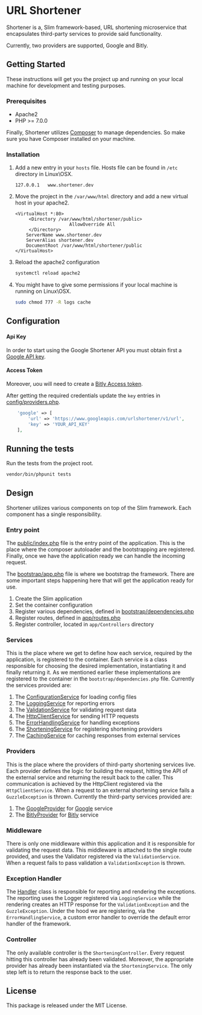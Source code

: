 
# URL Shortener

Shortener is a, Slim framework-based, URL shortening microservice that encapsulates third-party services to provide said functionality.  

Currently, two providers are supported, Google and Bitly.

## Getting Started

These instructions will get you the project up and running on your local machine for development and testing purposes.

### Prerequisites

* Apache2
* PHP >= 7.0.0

Finally, Shortener utilizes [Composer](https://getcomposer.org/) to manage dependencies. So make sure you have Composer installed on your machine.

### Installation

1. Add a new entry in your `hosts` file. Hosts file can be found in `/etc` directory in Linux\OSX.

    ```text
    127.0.0.1	www.shortener.dev
    ```

2. Move the project in the `/var/www/html` directory and add a new virtual host in your apache2. 

    ```text
    <VirtualHost *:80>
         <Directory /var/www/html/shortener/public>
                        AllowOverride All
         </Directory>
        ServerName www.shortener.dev
        ServerAlias shortener.dev
        DocumentRoot /var/www/html/shortener/public
    </VirtualHost>
    ```
    
3. Reload the apache2 configuration

    ```bash
    systemctl reload apache2
    ```
4. You might have to give some permissions if your local machine is running on Linux\OSX.

    ```bash
    sudo chmod 777 -R logs cache
    ```
    
## Configuration

#### Api Key
In order to start using the Google Shortener API you must obtain first a
[Google API key](https://developers.google.com/url-shortener/v1/getting_started#APIKey).
 
#### Access Token
Moreover, uou will need to create a [Bitly Access token](https://dev.bitly.com/authentication.html).

After getting the required credentials update the `key` entries in [config/providers.php](config/providers.php).

```php
    'google' => [
        'url' => 'https://www.googleapis.com/urlshortener/v1/url',
        'key' => 'YOUR_API_KEY'
    ],
```
    
## Running the tests

Run the tests from the project root.

```bash
vendor/bin/phpunit tests
```
## Design

Shortener utilizes various components on top of the Slim framework. Each component has a single responsibility. 

### Entry point

The [public/index.php](public/index.php) file is the entry point of the application. This is the place where the composer autoloader and 
the bootstrapping are registered. Finally, once we have the application ready we can handle the incoming request. 

The [bootstrap/app.php](bootstrap/app.php) file is where we bootstrap the framework. There are some important steps happening here that 
will get the application ready for use.

1. Create the Slim application
2. Set the container configuration
3. Register various dependencies, defined in [bootstrap/dependencies.php](bootstrap/dependencies.php)
4. Register routes, defined in [app/routes.php](app/routes.php)
5. Register controller, located in `app/Controllers` directory

### Services

This is the place where we get to define how each service, required by the application, is registered to the container.
Each service is a class responsible for choosing the desired implementation, instantiating it and finally returning it. 
As we mentioned earlier these implementations are registered to the container in the `bootstrap/dependencies.php` file.
Currently the services provided are:

1. The [ConfigurationService](app/Services/ConfigurationService.php) for loading config files 
2. The [LoggingService](app/Services/LoggingService.php) for reporting errors
3. The [ValidationService](app/Services/ValidationService.php) for validating request data
4. The [HttpClientService](app/Services/HttpClientService.php) for sending HTTP requests
5. The [ErrorHandlingService](app/Services/ErrorHandlingService.php) for handling exceptions
6. The [ShorteningService](app/Services/ShorteningService.php) for registering shortening providers
7. The [CachingService](app/Services/CachingService.php) for caching responses from external services

### Providers

This is the place where the providers of third-party shortening services live. Each provider defines the logic for 
building the request, hitting the API of the external service and returning the result back to the caller. 
This communication is achieved by the HttpClient registered via the `HttpClientService`. When a request to an external
shortening service fails a `GuzzleException` is thrown.
Currently the third-party services provided are:

1. The [GoogleProvider](app/Providers/GoogleProvider.php) for [Google](https://developers.google.com/url-shortener/) 
   service
2. The [BitlyProvider](app/Providers/BitlyProvider.php) for [Bitly](https://dev.bitly.com/api.html) 
   service 

### Middleware

There is only one middleware within this application and it is responsible for validating the request data. This 
middleware is attached to the single route provided, and uses the Validator registered via the `ValidationService`. 
When a request fails to pass validation a `ValidationException` is thrown.

### Exception Handler

The [Handler](app/Exceptions/Handler.php) class is responsible for reporting and rendering the exceptions. The reporting
uses the Logger registered via `LoggingService` while the rendering creates an HTTP response for the 
`ValidationException` and the `GuzzleException`. Under the hood we are registering, via the `ErrorHandlingService`, 
a custom error handler to override the default error handler of the framework.

### Controller

The only available controller is the `ShorteningController`. Every request hitting this controller has already been
validated. Moreover, the appropriate provider has already been instantiated via the `ShorteningService`.
The only step left is to return the response back to the user.

## License

This package is released under the MIT License.
